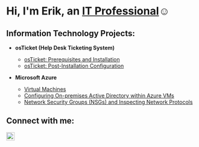 <h1>Hi, I'm Erik, an <a href="https://www.linkedin.com/in/erikscalf/">IT Professional</a>☺</h1>

<h2> Information Technology Projects:</h2>

- <b>osTicket (Help Desk Ticketing System)</b>
  - [osTicket: Prerequisites and Installation](https://github.com/erikscalf/osticket-prereqs)
  - [osTicket: Post-Installation Configuration](https://github.com/joshmadakorcc/post-install-config)
 
- <b>Microsoft Azure</b>
  - [Virtual Machines](https://github.com/erikscalf/CreatingVMs)
  - [Configuring On-premises Active Directory within Azure VMs](https://github.com/joshmadakorcc/configure-ad)
  - [Network Security Groups (NSGs) and Inspecting Network Protocols](https://github.com/joshmadakorcc/azure-network-protocols)

<h2>Connect with me:</h2>


[<img align="left" alt="Josh | LinkedIn" width="22px" src="https://cdn.jsdelivr.net/npm/simple-icons@v3/icons/linkedin.svg" />][linkedin]


[linkedin]: https://linkedin.com/in/erikscalf
